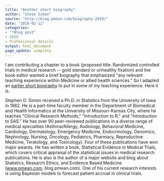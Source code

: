 ```yaml
---
title: "Another short biography"
author: "Steve Simon"
source: "http://blog.pmean.com/biography-2019/"
date: "2019-02-12"
categories:
- "*Blog post"
- 2019
- Professional details
output: html_document
page_update: complete
---
```


I am contributing a chapter to a book (proposed title: Randomized controlled trials in medical research -- gold standard or unhealthy fixation) and the book editor wanted a brief biography that emphasized "any relevant teaching experience within Medicine or allied health sciences." So I adapted an [earlier short biography][sim3] to put in some of my teaching experience. Here it is.

<!---More--->

Stephen D. Simon received a Ph.D. in Statistics from the University of Iowa in 1982. He is a part-time faculty member in the Department of Biomedical and Health Informatics at the University of Missouri-Kansas City, where he teaches "Clinical Research Methods," "Introduction to R," and "Introduction to SAS." He has over 90 peer-reviewed publications in a diverse range of medical specialties (Asthma/Allergy, Audiology, Behavioral Medicine, Cardiology, Dermatology, Emergency Medicine, Endocrinology, Genomics, Nephrology, Nursing, Oncology, Pediatrics, Pharmacy, Reproductive Medicine, Teratology, and Toxicology). Four of these publications have won major awards. He has written a book, Statistical Evidence in Medical Trials, which covers critical appraisal of the statistical issues in medical research publications. He is also is the author of a major website and blog about Statistics, Research Ethics, and Evidence Based Medicine (www.pmean.com, blog.pmean.com). One of his current research interests is using Bayesian models to forecast patient accrual in clinical trials.

[sim3]: http://www.pmean.com/biography-2016/